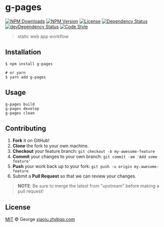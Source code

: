 # g-pages

[![NPM Downloads][downloads-image]][downloads-url]
[![NPM Version][version-image]][version-url]
[![License][license-image]][license-url]
[![Dependency Status][dependency-image]][dependency-url]
[![devDependency Status][devdependency-image]][devdependency-url]
[![Code Style][style-image]][style-url]

> static web app workflow

## Installation

```shell
$ npm install g-pages

# or yarn
$ yarn add g-pages

```

## Usage

<!-- TODO: Introduction of API use -->

```shell
g-pages build
g-pages develop
g-pages clean
```

## Contributing

1. **Fork** it on GitHub!
2. **Clone** the fork to your own machine.
3. **Checkout** your feature branch: `git checkout -b my-awesome-feature`
4. **Commit** your changes to your own branch: `git commit -am 'Add some feature'`
5. **Push** your work back up to your fork: `git push -u origin my-awesome-feature`
6. Submit a **Pull Request** so that we can review your changes.

> **NOTE**: Be sure to merge the latest from "upstream" before making a pull request!

## License

[MIT](LICENSE) &copy; George <xiaoju.zh@qq.com>



[downloads-image]: https://img.shields.io/npm/dm/g-pages.svg
[downloads-url]: https://npmjs.org/package/g-pages
[version-image]: https://img.shields.io/npm/v/g-pages.svg
[version-url]: https://npmjs.org/package/g-pages
[license-image]: https://img.shields.io/github/license/George/g-pages.svg
[license-url]: https://github.com/George/g-pages/blob/master/LICENSE
[dependency-image]: https://img.shields.io/david/George/g-pages.svg
[dependency-url]: https://david-dm.org/George/g-pages
[devdependency-image]: https://img.shields.io/david/dev/George/g-pages.svg
[devdependency-url]: https://david-dm.org/George/g-pages?type=dev
[style-image]: https://img.shields.io/badge/code_style-standard-brightgreen.svg
[style-url]: https://standardjs.com
